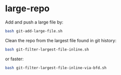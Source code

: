 # large-repo

Add and push a large file by:
```bash
bash git-add-large-file.sh
```

Clean the repo from the largest file found in git history:
```bash
bash git-filter-largest-file-inline.sh
```

or faster:
```bash
bash git-filter-largest-file-inline-via-bfd.sh
```

